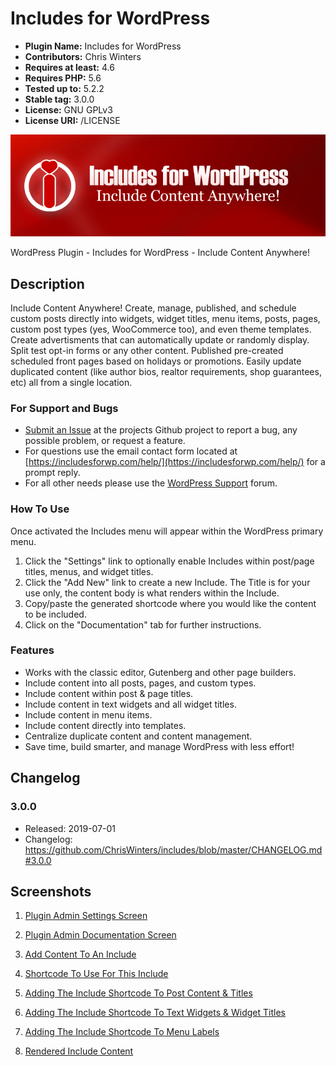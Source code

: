 # Includes for WordPress
* **Plugin Name:** Includes for WordPress
* **Contributors:** Chris Winters
* **Requires at least:** 4.6
* **Requires PHP:** 5.6
* **Tested up to:** 5.2.2
* **Stable tag:** 3.0.0
* **License:** GNU GPLv3
* **License URI:** /LICENSE

![Includes for WordPress](https://raw.githubusercontent.com/ChrisWinters/includes/master/svn/assets/banner-772x250.png "WordPress Plugin - Includes for WordPress - Include Content Anywhere!")

WordPress Plugin - Includes for WordPress - Include Content Anywhere!


## Description

Include Content Anywhere! Create, manage, published, and schedule custom posts directly into widgets, widget titles, menu items, posts, pages, custom post types (yes, WooCommerce too), and even theme templates. Create advertisments that can automatically update or randomly display. Split test opt-in forms or any other content. Published pre-created scheduled front pages based on holidays or promotions. Easily update duplicated content (like author bios, realtor requirements, shop guarantees, etc) all from a single location.


### For Support and Bugs

* [Submit an Issue](https://github.com/ChrisWinters/includes/issues) at the projects Github project to report a bug, any possible problem, or request a feature.
* For questions use the email contact form located at [https://includesforwp.com/help/](https://includesforwp.com/help/) for a prompt reply.
* For all other needs please use the [WordPress Support](https://wordpress.org/support/plugin/multisite-robotstxt-manager/) forum.


### How To Use

Once activated the Includes menu will appear within the WordPress primary menu.

1) Click the "Settings" link to optionally enable Includes within post/page titles, menus, and widget titles.
2) Click the "Add New" link to create a new Include. The Title is for your use only, the content body is what renders within the Include.
3) Copy/paste the generated shortcode where you would like the content to be included.
4) Click on the "Documentation" tab for further instructions.


### Features

* Works with the classic editor, Gutenberg and other page builders.
* Include content into all posts, pages, and custom types.
* Include content within post & page titles.
* Include content in text widgets and all widget titles.
* Include content in menu items.
* Include content directly into templates.
* Centralize duplicate content and content management.
* Save time, build smarter, and manage WordPress with less effort!


## Changelog

### 3.0.0
* Released: 2019-07-01
* Changelog: https://github.com/ChrisWinters/includes/blob/master/CHANGELOG.md#3.0.0


## Screenshots

1. [Plugin Admin Settings Screen](https://github.com/ChrisWinters/includes/blob/master/svn/assets/screenshot-1.png)

3. [Plugin Admin Documentation Screen](https://github.com/ChrisWinters/includes/blob/master/svn/assets/screenshot-2.png)

2. [Add Content To An Include](https://github.com/ChrisWinters/includes/blob/master/svn/assets/screenshot-3.png)

4. [Shortcode To Use For This Include](https://github.com/ChrisWinters/includes/blob/master/svn/assets/screenshot-4.png)

5. [Adding The Include Shortcode To Post Content & Titles](https://github.com/ChrisWinters/includes/blob/master/svn/assets/screenshot-5.png)

6. [Adding The Include Shortcode To Text Widgets & Widget Titles](https://github.com/ChrisWinters/includes/blob/master/svn/assets/screenshot-6.png)

7. [Adding The Include Shortcode To Menu Labels](https://github.com/ChrisWinters/includes/blob/master/svn/assets/screenshot-7.png)

8. [Rendered Include Content](https://github.com/ChrisWinters/includes/blob/master/svn/assets/screenshot-8.png)
